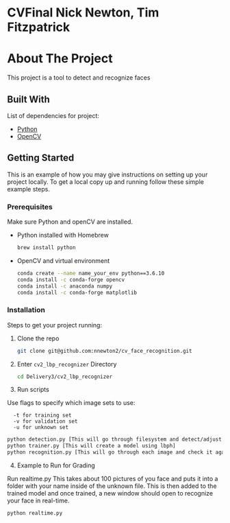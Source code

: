 # CVFinal Nick Newton, Tim Fitzpatrick

# About The Project

This project is a tool to detect and recognize faces

## Built With
List of dependencies for project:

* [Python](https://www.python.org/)
* [OpenCV](https://opencv.org/)

## Getting Started

This is an example of how you may give instructions on setting up your project locally.
To get a local copy up and running follow these simple example steps.

### Prerequisites

Make sure Python and openCV are installed.
* Python installed with Homebrew
  ```sh
  brew install python
  ```
* OpenCV and virtual environment
  ```sh
  conda create --name name_your_env python==3.6.10
  conda install -c conda-forge opencv
  conda install -c anaconda numpy 
  conda install -c conda-forge matplotlib
  ```

### Installation

Steps to get your project running:
1. Clone the repo
   ```sh
   git clone git@github.com:nnewton2/cv_face_recognition.git
   ```
2. Enter `cv2_lbp_recognizer` Directory
   ```sh
   cd Delivery3/cv2_lbp_recognizer
   ```
3. Run scripts

  Use flags to specify which image sets to use:
  
      -t for training set
      -v for validation set
      -u for unknown set
   ```sh
   python detection.py [This will go through filesystem and detect/adjust faces]
   python trainer.py [This will create a model using lbph]
   python recognition.py [This will go through each image and check it against the model to recognize the image and verify accuracy]
   ```
4. Example to Run for Grading
 
  Run realtime.py This takes about 100 pictures of you face and puts it into a folder with your name inside of the unknown file.
  This is then added to the trained model and once trained, a new window should open to recognize your face in real-time.
  
  ```sh
  python realtime.py
  ```
